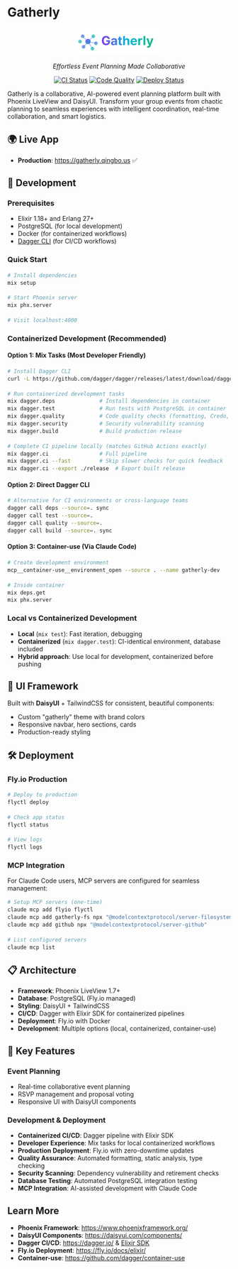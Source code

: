 # Gatherly

<div align="center">
  <img src="priv/static/images/logo.svg" alt="Gatherly Logo" width="200" />
  <p><em>Effortless Event Planning Made Collaborative</em></p>
  
  [![CI Status](https://github.com/ripple0328/gatherly/workflows/CI/badge.svg)](https://github.com/ripple0328/gatherly/actions/workflows/ci.yml)
  [![Code Quality](https://img.shields.io/badge/code%20quality-credo-brightgreen)](https://github.com/rrrene/credo)
  [![Deploy Status](https://github.com/ripple0328/gatherly/workflows/Deploy%20to%20Fly.io/badge.svg)](https://github.com/ripple0328/gatherly/actions/workflows/deploy.yml)
</div>

Gatherly is a collaborative, AI-powered event planning platform built with Phoenix LiveView and DaisyUI. Transform your group events from chaotic planning to seamless experiences with intelligent coordination, real-time collaboration, and smart logistics.

## 🌍 Live App
- **Production**: https://gatherly.qingbo.us ✅

## 🚀 Development

### Prerequisites
- Elixir 1.18+ and Erlang 27+
- PostgreSQL (for local development)
- Docker (for containerized workflows)
- [Dagger CLI](https://dagger.io) (for CI/CD workflows)

### Quick Start
```bash
# Install dependencies
mix setup

# Start Phoenix server
mix phx.server

# Visit localhost:4000
```

### Containerized Development (Recommended)

#### Option 1: Mix Tasks (Most Developer Friendly)
```bash
# Install Dagger CLI
curl -L https://github.com/dagger/dagger/releases/latest/download/dagger_$(uname -s | tr '[:upper:]' '[:lower:]')_$(uname -m | sed 's/x86_64/amd64/').tar.gz | tar -xz && sudo mv dagger /usr/local/bin/

# Run containerized development tasks
mix dagger.deps              # Install dependencies in container
mix dagger.test              # Run tests with PostgreSQL in container
mix dagger.quality           # Code quality checks (formatting, Credo, Dialyzer)
mix dagger.security          # Security vulnerability scanning
mix dagger.build             # Build production release

# Complete CI pipeline locally (matches GitHub Actions exactly)
mix dagger.ci                # Full pipeline
mix dagger.ci --fast         # Skip slower checks for quick feedback
mix dagger.ci --export ./release  # Export built release
```

#### Option 2: Direct Dagger CLI
```bash
# Alternative for CI environments or cross-language teams
dagger call deps --source=. sync
dagger call test --source=.
dagger call quality --source=.
dagger call build --source=. sync
```

#### Option 3: Container-use (Via Claude Code)
```bash
# Create development environment
mcp__container-use__environment_open --source . --name gatherly-dev

# Inside container
mix deps.get
mix phx.server
```

### Local vs Containerized Development
- **Local** (`mix test`): Fast iteration, debugging
- **Containerized** (`mix dagger.test`): CI-identical environment, database included
- **Hybrid approach**: Use local for development, containerized before pushing

## 🎨 UI Framework

Built with **DaisyUI** + TailwindCSS for consistent, beautiful components:
- Custom "gatherly" theme with brand colors
- Responsive navbar, hero sections, cards
- Production-ready styling

## 🛠 Deployment

### Fly.io Production
```bash
# Deploy to production
flyctl deploy

# Check app status
flyctl status

# View logs
flyctl logs
```

### MCP Integration
For Claude Code users, MCP servers are configured for seamless management:
```bash
# Setup MCP servers (one-time)
claude mcp add flyio flyctl
claude mcp add gatherly-fs npx "@modelcontextprotocol/server-filesystem" "/path/to/gatherly"
claude mcp add github npx "@modelcontextprotocol/server-github"

# List configured servers
claude mcp list
```

## 📋 Architecture

- **Framework**: Phoenix LiveView 1.7+
- **Database**: PostgreSQL (Fly.io managed)
- **Styling**: DaisyUI + TailwindCSS
- **CI/CD**: Dagger with Elixir SDK for containerized pipelines
- **Deployment**: Fly.io with Docker
- **Development**: Multiple options (local, containerized, container-use)

## 🔧 Key Features

### Event Planning
- Real-time collaborative event planning
- RSVP management and proposal voting
- Responsive UI with DaisyUI components

### Development & Deployment
- **Containerized CI/CD**: Dagger pipeline with Elixir SDK
- **Developer Experience**: Mix tasks for local containerized workflows
- **Production Deployment**: Fly.io with zero-downtime updates
- **Quality Assurance**: Automated formatting, static analysis, type checking
- **Security Scanning**: Dependency vulnerability and retirement checks
- **Database Testing**: Automated PostgreSQL integration testing
- **MCP Integration**: AI-assisted development with Claude Code

## Learn More

- **Phoenix Framework**: https://www.phoenixframework.org/
- **DaisyUI Components**: https://daisyui.com/components/
- **Dagger CI/CD**: https://dagger.io/ & [Elixir SDK](https://dagger.io/blog/dagger-elixir-sdk)
- **Fly.io Deployment**: https://fly.io/docs/elixir/
- **Container-use**: https://github.com/dagger/container-use
